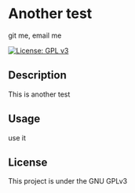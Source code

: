 # Another test
git me, email me

[![License: GPL v3](https://img.shields.io/badge/License-GPLv3-blue.svg)](https://www.gnu.org/licenses/gpl-3.0)

## Description
This is another test

## Usage
use it

## License
This project is under the GNU GPLv3